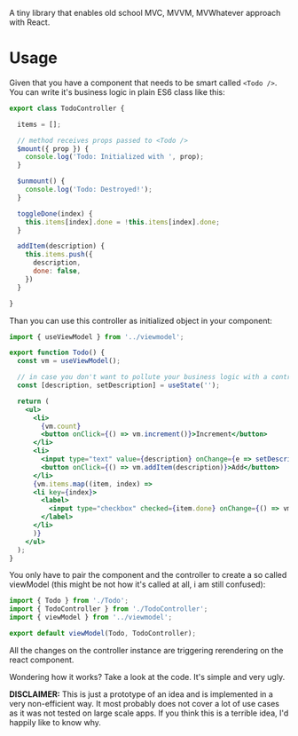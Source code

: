 A tiny library that enables old school MVC, MVVM, MVWhatever approach with React.

# Usage

Given that you have a component that needs to be smart called `<Todo />`. You can write it's business logic in plain ES6 class like this:

```js
export class TodoController {

  items = [];

  // method receives props passed to <Todo />
  $mount({ prop }) {
    console.log('Todo: Initialized with ', prop);
  }

  $unmount() {
    console.log('Todo: Destroyed!');
  }

  toggleDone(index) {
    this.items[index].done = !this.items[index].done;
  }

  addItem(description) {
    this.items.push({
      description,
      done: false,
    })
  }

}
```

Than you can use this controller as initialized object in your component:

```jsx
import { useViewModel } from '../viewmodel';

export function Todo() {
  const vm = useViewModel();

  // in case you don't want to pollute your business logic with a controlled input
  const [description, setDescription] = useState('');

  return (
    <ul>
      <li>
        {vm.count}
        <button onClick={() => vm.increment()}>Increment</button>
      </li>
      <li>
        <input type="text" value={description} onChange={e => setDescription(e.target.value)} />
        <button onClick={() => vm.addItem(description)}>Add</button>
      </li>
      {vm.items.map((item, index) =>
      <li key={index}>
        <label>
          <input type="checkbox" checked={item.done} onChange={() => vm.toggleDone(index)} /> {item.description}
        </label>
      </li>
      )}
    </ul>
  );
}
```

You only have to pair the component and the controller to create a so called viewModel (this might be not how it's called at all, i am still confused):

```js
import { Todo } from './Todo';
import { TodoController } from './TodoController';
import { viewModel } from '../viewmodel';

export default viewModel(Todo, TodoController);
```

All the changes on the controller instance are triggering rerendering on the react component.

Wondering how it works? Take a look at the code. It's simple and very ugly.

**DISCLAIMER:** This is just a prototype of an idea and is implemented in a very non-efficient way. It most probably does not cover a lot of use cases as it was not tested on large scale apps. If you think this is a terrible idea, I'd happily like to know why.

